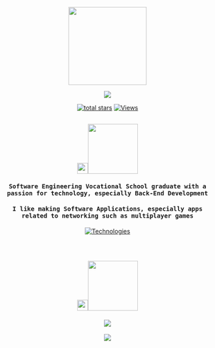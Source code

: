 <link rel="preconnect" href="https://fonts.googleapis.com">
<link rel="preconnect" href="https://fonts.gstatic.com" crossorigin>
<link href="https://fonts.googleapis.com/css2?family=Fira+Code:wght@300..700&display=swap" rel="stylesheet">

<p align="center">
<img src="https://media.discordapp.net/attachments/1266826250710679654/1268199411863912529/Adsz.png?ex=66ab8e3d&is=66aa3cbd&hm=94217526e0d43c01f6c9c7ac1ff28d482a71049c5e158c395c7ee5a5a81e0e53&=&format=webp&quality=lossless" width="180">
</p>
<p align="center">
  <a href="https://github.com/rinnystab/">
    <img src="https://readme-typing-svg.demolab.com/?lines=Back-End%20Software%20Developer;5%2B%20years%20of%20development%20experience;Likes%20to%20learn%20new%20things&font=Fira%20Code&center=true&width=440&height=45&color=f75c7e&vCenter=true&pause=1000&size=22" />
  </a>
</p>

<p align="center">
<a href="https://github.com/rinnystab?tab=repositories&sort=stargazers">
    <img alt="total stars" title="Total stars on GitHub" src="https://custom-icon-badges.demolab.com/github/stars/rinnystab?color=f75c7e&style=for-the-badge&labelColor=e0486e&logo=star"/></a>
    <a href="https://github.com/rinnystab">
    <img alt="Views" title="Views" src="https://komarev.com/ghpvc/?username=rinnystab&style=for-the-badge"/>
    </a>
</p>

## <p align="center"><img src="https://cdn3.emoji.gg/emojis/14790-dance-uwu.gif" width ="25"><img src="https://media.discordapp.net/attachments/1266826250710679654/1268201681942741002/Adsz_2_1.png?ex=66ab905b&is=66aa3edb&hm=04bd1dd6b646ba4fb850e2061376aae16085542695b9ad864cc6ebaa24c27f60&=&format=webp&quality=lossless" width="115"></img></p>


<h4 align="center" style="font-family: Fira Code, monospace;">
  Software Engineering Vocational School graduate with a passion for technology, especially <strong>Back-End Development</strong><br>
</h4>
<h4 align="center" style="font-family: Fira Code, monospace;">
I like making Software Applications, especially apps related to networking such as multiplayer games<br>
</h4>
<p align="center">
<a href="https://github.com/rinnystab/">
    <img src="https://skillicons.dev/icons?i=js,ts,java,cs,cpp,nodejs,bun,sqlite,mysql" alt="Technologies" />
  </a>
</p>
<br>

## <p align="center"><img src="https://cdn3.emoji.gg/emojis/14790-dance-uwu.gif" width ="25"><img src="https://media.discordapp.net/attachments/1266826250710679654/1268202626374172692/Adsz_3_1.png?ex=66ab913c&is=66aa3fbc&hm=100b1a0515e0949effa1cca6539d3e38704602eddd1f08ac57f8d796adc978b2&=&format=webp&quality=lossless" width="115"></img></p>

<p align="center">
<a href="https://github.com/rinnystab/">
    <img src="https://github-readme-stats.vercel.app/api/top-langs/?username=rinnystab&layout=compact&theme=transparent&text_color=ffffff&title_color=f75c7e" />
  </a><br><br>
  <a href="https://github.com/rinnystab/">
    <img src="https://github-readme-stats.vercel.app/api?username=rinnystab&layout=compact&theme=transparent&text_color=ffffff&title_color=f75c7e" />
  </a>
</p>
